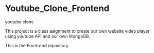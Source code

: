 # Youtube_Clone_Frontend
youtube clone 

This project is a class asignment to create our own website video player using youtube API and our own MongoDB.

This is the Front-end repository.
